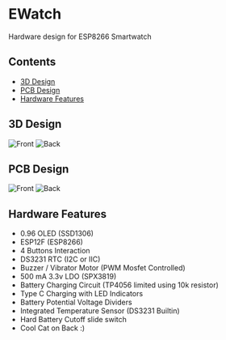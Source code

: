 # EWatch
Hardware design for ESP8266 Smartwatch
## Contents
- [3D Design](#3d-design)
- [PCB Design](#pcb-design)
- [Hardware Features](#hardware-features)
## 3D Design
![Front](https://github.com/useraid/EWatch/assets/93074700/39227644-03a2-48b1-90d9-7775ff2db41c)
![Back](https://github.com/useraid/EWatch/assets/93074700/e951af8e-a538-41bc-8e92-9cc1c94de73e)

## PCB Design

![Front](https://github.com/useraid/EWatch/assets/93074700/fe8288eb-a3d5-4fa2-a845-7c5e523eeeb8)
![Back](https://github.com/useraid/EWatch/assets/93074700/b7e63606-4bcb-470a-9e06-8b06df94c35e)

## Hardware Features
- 0.96 OLED (SSD1306)
- ESP12F (ESP8266)
- 4 Buttons Interaction
- DS3231 RTC (I2C or IIC)
- Buzzer / Vibrator Motor (PWM Mosfet Controlled)
- 500 mA 3.3v LDO (SPX3819)
- Battery Charging Circuit (TP4056 limited using 10k resistor)
- Type C Charging with LED Indicators
- Battery Potential Voltage Dividers
- Integrated Temperature Sensor (DS3231 Builtin)
- Hard Battery Cutoff slide switch
- Cool Cat on Back :)

